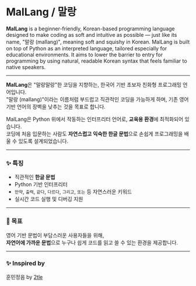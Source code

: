 # MalLang / 말랑

**MalLang** is a beginner-friendly, Korean-based programming language designed to make coding as soft and intuitive as possible — just like its name, "말랑 (mallang)", meaning soft and squishy in Korean. MalLang is built on top of Python as an interpreted language, tailored especially for educational environments. It aims to lower the barrier to entry for programming by using natural, readable Korean syntax that feels familiar to native speakers.

---

**MalLang**은 "말랑말랑"한 코딩을 지향하는, 한국어 기반 초보자 친화형 프로그래밍 언어입니다.  
"말랑 (mallang)"이라는 이름처럼 부드럽고 직관적인 코딩을 가능하게 하며, 기존 영어 기반 언어의 장벽을 낮추는 것을 목표로 합니다.

MalLang은 Python 위에서 작동하는 인터프리터 언어로, **교육용 환경**에 최적화되어 있습니다.  
코딩에 처음 입문하는 사람도 **자연스럽고 익숙한 한글 문법**으로 손쉽게 프로그래밍을 배울 수 있도록 설계되었습니다.

---

### ✨ 특징
- 직관적인 **한글 문법**
- Python 기반 인터프리터
- `만약`, `출력`, `같다`, `다르다`, `그리고`, `또는` 등 자연스러운 키워드
- 실시간 코드 실행 및 디버깅 지원

---

### 🎯 목표
영어 기반 문법이 부담스러운 사용자들을 위해,  
**자연어에 가까운 문법**으로 누구나 쉽게 코드를 읽고 쓸 수 있는 환경을 제공합니다.

---

### ✨ Inspired by  
훈민정음 by [2tle](https://github.com/2tle)
